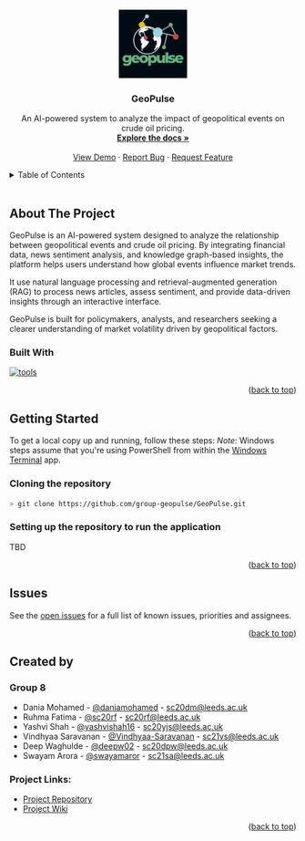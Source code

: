 <a name="readme-top"></a>

<!-- PROJECT LOGO -->
<br />
<div align="center">
  <a href="https://github.com/group-geopulse/GeoPulse">
    <img src="images/logo1.png" alt="Logo" width="120" height="120">
  </a>

<h3 align="center">GeoPulse</h3>
  
  <p align="center">
    An AI-powered system to analyze the impact of geopolitical events on crude oil pricing.
    <br />
    <a href="https://github.com/group-geopulse/GeoPulse"><strong>Explore the docs »</strong></a>
    <br />
    <br />
    <a href="https://github.com/group-geopulse/GeoPulse">View Demo</a>
    ·
    <a href="https://github.com/group-geopulse/GeoPulse/issues">Report Bug</a>
    ·
    <a href="https://github.com/group-geopulse/GeoPulse/issues">Request Feature</a>
  </p>
</div>



<!-- TABLE OF CONTENTS -->
<details>
  <summary>Table of Contents</summary>
  <ol>
    <li>
      <a href="#about-the-project">About The Project</a>
      <ul>
        <li><a href="#built-with">Built With</a></li>
      </ul>
    </li>
    <li>
      <a href="#getting-started">Getting Started</a>
      <ul>
        <li><a href="#prerequisites">Prerequisites</a></li>
        <li><a href="#installation">Installation</a></li>
      </ul>
    </li>
    <li><a href="#usage">Usage</a></li>
    <li><a href="#roadmap">Issues</a></li>
    <li><a href="#contact">Contact</a></li>
  </ol>
</details><br>



<!-- ABOUT THE PROJECT -->
## About The Project

GeoPulse is an AI-powered system designed to analyze the relationship between geopolitical events and crude oil pricing. By integrating financial data, news sentiment analysis, and knowledge graph-based insights, the platform helps users understand how global events influence market trends. 

It use natural language processing and retrieval-augmented generation (RAG) to process news articles, assess sentiment, and provide data-driven insights through an interactive interface. 

GeoPulse is built for policymakers, analysts, and researchers seeking a clearer understanding of market volatility driven by geopolitical factors.

### Built With

[![tools](https://skillicons.dev/icons?i=py,nextjs,tailwind,mongodb,neo4j)](https://skillicons.dev)

<p align="right">(<a href="#readme-top">back to top</a>)</p>


<!-- GETTING STARTED -->
## Getting Started

To get a local copy up and running, follow these steps:
*Note*: Windows steps assume that you're using PowerShell from within the [Windows Terminal](https://apps.microsoft.com/store/detail/windows-terminal/9N0DX20HK701?hl=en-gb&gl=gb&rtc=1) app.

### Cloning the repository

```bash
> git clone https://github.com/group-geopulse/GeoPulse.git
```

### Setting up the repository to run the application

TBD

<p align="right">(<a href="#readme-top">back to top</a>)</p>



<!-- ISSUES -->
## Issues

See the [open issues](https://github.com/group-geopulse/GeoPulse/issues) for a full list of known issues,  priorities and assignees.

<p align="right">(<a href="#readme-top">back to top</a>)</p>



<!-- CREATED BY -->
## Created by

### Group 8

* Dania Mohamed - [@daniamohamed](https://github.com/daniamohamed) - sc20dm@leeds.ac.uk
* Ruhma Fatima - [@sc20rf](https://github.com/sc20rf) - sc20rf@leeds.ac.uk
* Yashvi Shah - [@yashvishah16](https://github.com/yashvishah16) - sc20yjs@leeds.ac.uk
* Vindhyaa Saravanan - [@Vindhyaa-Saravanan](https://github.com/Vindhyaa-Saravanan) - sc21vs@leeds.ac.uk
* Deep Waghulde - [@deepw02](https://github.com/deepw02) - sc20dpw@leeds.ac.uk
* Swayam Arora - [@swayamaror](https://github.com/swayamaror) - sc21sa@leeds.ac.uk


### Project Links:

* [Project Repository](https://github.com/group-geopulse/GeoPulse)
* [Project Wiki](https://github.com/group-geopulse/GeoPulse/wiki)

<p align="right">(<a href="#readme-top">back to top</a>)</p>
